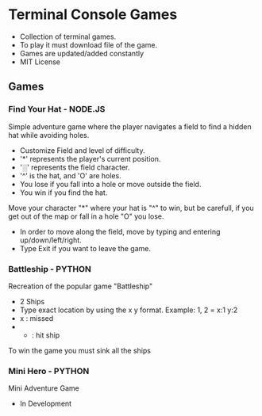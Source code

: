 # Terminal Console Games
- Collection of terminal games.
- To play it must download file of the game.
- Games are updated/added constantly
- MIT License

## Games
### Find Your Hat - NODE.JS
Simple adventure game where the player navigates a field to find a hidden hat while avoiding holes.
- Customize Field and level of difficulty.
- '*' represents the player's current position.
- '░' represents the field character.
- '^' is the hat, and 'O' are holes.
- You lose if you fall into a hole or move outside the field.
- You win if you find the hat.

Move your character "*" where your hat is "^" to win, but be carefull, if you get out of the map or fall in a hole "O" you lose.
- In order to move along the field, move by typing and entering up/down/left/right.
- Type Exit if you want to leave the game.

### Battleship - PYTHON
Recreation of the popular game "Battleship"
- 2 Ships 
- Type exact location by using the x y format. Example: 1, 2 = x:1 y:2
- x : missed
- * : hit ship

To win the game you must sink all the ships
### Mini Hero - PYTHON
Mini Adventure Game
- In Development
